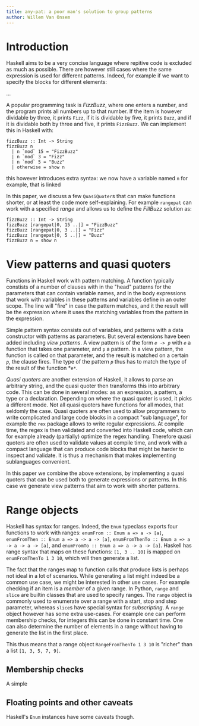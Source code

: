 ```yaml
---
title: any-pat: a poor man's solution to group patterns
author: Willem Van Onsem
---
```


# Introduction

Haskell aims to be a very concise language where repitive code is excluded as much as possible. There are however still cases where the same expression is used for different patterns. Indeed, for example if we want to specify the blocks for different elements:

...

A popular programming task is *FizzBuzz*, where one enters a number, and the program prints all numbers up to that number. If the item is however dividable by three, it prints `Fizz`, if it is dividable by five, it prints `Buzz`, and if it is dividable both by three and five, it prints `FizzBuzz`. We can implement this in Haskell with:

```
fizzBuzz :: Int -> String
fizzBuzz n
  | n `mod` 15 = "FizzBuzz"
  | n `mod` 3 = "Fizz"
  | n `mod` 5 = "Buzz"
  | otherwise = show n
```

this however introduces extra syntax: we now have a variable named `n` for example, that is linked

In this paper, we discuss a few `QuasiQuoter`s that can make functions shorter, or at least the code more self-explaining. For example `rangepat` can work with a specified *range* and allows us to define the *FillBuzz* solution as:

```
fizzBuzz :: Int -> String
fizzBuzz [rangepat|0, 15 ..|] = "FizzBuzz"
fizzBuzz [rangepat|0, 3 ..|] = "Fizz"
fizzBuzz [rangepat|0, 5 ..|] = "Buzz"
fizzBuzz n = show n
```

# View patterns and quasi quoters

Functions in Haskell work with pattern matching. A function typically constists of a number of clauses with in the "head" patterns for the parameters that can contain variable names, and in the body expressions that work with variables in these patterns and variables define in an outer scope. The line will "fire" in case the pattern matches, and it the result will be the expression where it uses the matching variables from the pattern in the expression.

Simple pattern syntax consists out of variables, and patterns with a data constructor with patterns as parameters. But several extensions have been added including *view patterns*. A view pattern is of the form <code><i>e</i> -&gt; <i>p</i></code> with *`e`* a function that takes one parameter, and `p` a pattern. In a view pattern, the function is called on that parameter, and the result is matched on a certain *`p`*, the clause fires. The type of the pattern *`p`* thus has to match the type of the result of the function *`e*`.

*Quasi quoters* are another extension of Haskell, it allows to parse an arbitrary string, and the quasi quoter then transforms this into arbitrary code. This can be done in several modes: as an expression, a pattern, a type or a declaration. Depending on where the quasi quoter is used, it picks a different mode. Not all quasi quoters have functions for all modes, that seldomly the case. Quasi quoters are often used to allow programmers to write complicated and large code blocks in a compact "sub language", for example the `rex` package allows to write regular expressions. At compile time, the regex is then validated and converted into Haskell code, which can for example already (partially) optimize the regex handling. Therefore quasi quoters are often used to validate values at compile time, and work with a compact language that can produce code blocks that might be harder to inspect and validate. It is thus a mechanism that makes implementing sublanguages convenient.

In this paper we combine the above extensions, by implementing a quasi quoters that can be used both to generate expressions or patterns. In this case we generate view patterns that aim to work with shorter patterns.

# Range objects

Haskell has syntax for ranges. Indeed, the `Enum` typeclass exports four functions to work with ranges: `enumFrom :: Enum a => a -> [a]`, `enumFromThen :: Enum a => a -> a -> [a]`, `enumFromThenTo :: Enum a => a -> a -> a -> [a]`, and `enumFromTo :: Enum a => a -> a -> [a]`. Haskell has range syntax that maps on these functions: `[1, 3 .. 10]` is mapped on `enumFromThenTo 1 3 10`, which will then generate a list.

The fact that the ranges map to function calls that produce lists is perhaps not ideal in a lot of scenarios. While generating a list might indeed be a common use case, we might be interested in other use cases. For example checking if an item is a *member* of a given range. In Python, `range` and `slice` are builtin classes that are used to specify ranges. The `range` object is commonly used to enumerate over a range with a start, stop and step parameter, whereas `slice`s have special syntax for *subscripting*. A `range` object however has some extra use-cases. For example one can perform membership checks, for integers this can be done in constant time. One can also determine the number of elements in a range without having to generate the list in the first place.

This thus means that a range object `RangeFromThenTo 1 3 10` is "richer" than a list `[1, 3, 5, 7, 9]`.

## Membership checks

A simple

## Floating points and other caveats

Haskell's `Enum` instances have some caveats though. 
